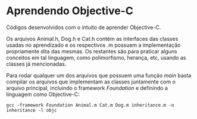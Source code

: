 Aprendendo Objective-C
======================

Códigos desenvolvidos com o intuito de aprender Objective-C.

Os arquivos Animal.h, Dog.h e Cat.h contém as interfaces das classes usadas no aprendizado e 
os respectivos .m possuem a implementação propriamente dita das mesmas.
Os restantes são para praticar alguns conceitos em tal linguagem, como polimorfismo,
herança, etc, usando as classes já mencionadas.

Para rodar qualquer um dos arquivos que possuem uma função *main* basta compilar os arquivos
que implementam as classes juntamente com o arquivo principal, incluindo o framework *Foundation* 
e definindo a linguagem como Objective-C:

`gcc -framework Foundation Animal.m Cat.m Dog.m inheritance.m -o inheritance -l objc`